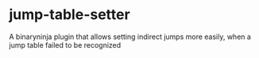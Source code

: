 # jump-table-setter
A binaryninja plugin that allows setting indirect jumps more easily, when a jump table failed to be recognized
